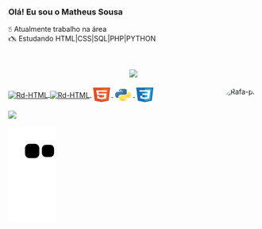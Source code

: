 ### Olá! Eu sou o Matheus Sousa

  🖔 Atualmente trabalho na área <br/>
  🖎 Estudando HTML|CSS|SQL|PHP|PYTHON
  <br/>
  <br/>
  <br/>
  
<!--Status -->

<div align="center">
  <a href="https://github.com/MtsSoousa">
  <img height="180em" src="https://github-readme-stats.vercel.app/api?username=MtsSoousa&show_icons=true&theme=default#gh-light-mode-only"/>
 </div>

<!--imagens-->

<div style="display: inline_block"><br>
  <img align="center" alt="Rd-HTML" height="30" width="40" src="https://img.shields.io/badge/PHP-777BB4?style=for-the-badge&logo=php&logoColor=white">
  <img align="center" alt="Rd-HTML" height="30" width="40" src="https://img.shields.io/badge/MySQL-00000F?style=for-the-badge&logo=mysql&logoColor=white">
  <img align="center" alt="Rd-HTML" height="30" width="40" src="https://raw.githubusercontent.com/devicons/devicon/master/icons/html5/html5-original.svg">
  <img align="center" alt="Rd-HTML" height="30" width="40" src="https://raw.githubusercontent.com/devicons/devicon/master/icons/python/python-original.svg"">
  <img align="center" alt="Rd-HTML" height="30" width="40" src="https://raw.githubusercontent.com/devicons/devicon/master/icons/css3/css3-original.svg">
  
  <img align="right" alt="Rafa-pic" height="150" style="border-radius:50px;" src="https://media3.giphy.com/media/qgQUggAC3Pfv687qPC/giphy.gif?cid=ecf05e47grllvo73ui4dibeabd740ttue6dmbm6i5dx0r3c9&rid=giphy.gif&ct=g">
</div>

<div> 
  <br>
  <a href="https://instagram.com/matheus.soousa" target="_blank"><img src="https://img.shields.io/badge/-Instagram-%23E4405F?style=for-the-badge&logo=instagram&logoColor=white" target="_blank"></a>
  
  ![Snake animation](https://github.com/marcelokkkj/marcelokkkj/blob/output/github-contribution-grid-snake.svg)
</div>
